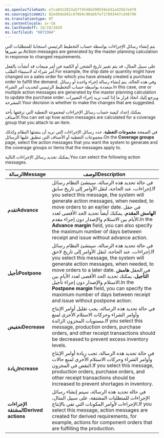 ```yaml
---
ms.openlocfilehash: efca0412033a57f4546b390558e431a435b7e4f0
ms.sourcegitcommit: 82ed9ded42c47064c90ab6fe717893447cd48796
ms.translationtype: HT
ms.contentlocale: ar-SA
ms.lasthandoff: 10/19/2020
ms.locfileid: "6073364"
---
```

<span data-ttu-id="79c55-101">يتم إنشاء رسائل الإجراءات بواسطة حساب التخطيط الرئيسي استجابةً للمتطلبات التي تم تغييرها.</span><span class="sxs-lookup"><span data-stu-id="79c55-101">Action messages are generated by the master planning calculation in response to changed requirements.</span></span>

<span data-ttu-id="79c55-102">على سبيل المثال، قد يتم تغيير تاريخ الشحن أو الكمية في أمر مبيعات قد أنشأت بالفعل أمر شراء له لاستيفاء الطلب.</span><span class="sxs-lookup"><span data-stu-id="79c55-102">For example, the ship date or quantity might have changed on a sales order for which you have already created a purchase order to fulfill the demand.</span></span> <span data-ttu-id="79c55-103">وفي هذه الحالة، يتم إنشاء رسالة إجراء واحدة أو رسائل متعددة بواسطة حساب التخطيط الرئيسي لتحديث أمر الشراء.</span><span class="sxs-lookup"><span data-stu-id="79c55-103">In this case, one or multiple action messages are generated by the master planning calculation to update the purchase order.</span></span> <span data-ttu-id="79c55-104">ويرجع إليك اتخاذ قرار ما إذا كنت تريد إجراء التغييرات المقترحة.</span><span class="sxs-lookup"><span data-stu-id="79c55-104">Your decision is whether to make the changes that are suggested.</span></span>

<span data-ttu-id="79c55-105">يمكنك إعداد كيفية حساب رسائل الإجراءات لمجموعة التغطية التي ترفقها بأحد الأصناف.</span><span class="sxs-lookup"><span data-stu-id="79c55-105">You can set up how action messages are calculated for a coverage group that you attach to an item.</span></span>

<span data-ttu-id="79c55-106">في الصفحة **مجموعات التغطية**، حدد رسائل الإجراءات التي تريد أن ينشئها النظام وكذلك مجموعات التغطية أو الأصناف التي تنطبق عليها الرسائل.</span><span class="sxs-lookup"><span data-stu-id="79c55-106">On the **Coverage groups** page, select the action messages that you want the system to generate and the coverage groups or items that the messages apply to.</span></span>

<span data-ttu-id="79c55-107">يمكنك تحديد رسائل الإجراءات التالية.</span><span class="sxs-lookup"><span data-stu-id="79c55-107">You can select the following action messages.</span></span>

  
| <span data-ttu-id="79c55-108">الرسالة</span><span class="sxs-lookup"><span data-stu-id="79c55-108">Message</span></span>   | <span data-ttu-id="79c55-109">الوصف</span><span class="sxs-lookup"><span data-stu-id="79c55-109">Description</span></span> |
 | ------------- | ------------- |
 | <span data-ttu-id="79c55-110">**تقدم**</span><span class="sxs-lookup"><span data-stu-id="79c55-110">**Advance**</span></span>  | <span data-ttu-id="79c55-111">في حالة تحديد هذه الرسالة، سينشئ النظام رسائل إجراءات، عند الحاجة، لنقل الأوامر إلى تاريخ سابق.</span><span class="sxs-lookup"><span data-stu-id="79c55-111">If you select this message, the system will generate action messages, when needed, to move orders to an earlier date.</span></span> <span data-ttu-id="79c55-112">في حقل **الهامش المقدم**، يمكنك أيضاً تحديد الحد الأقصى لعدد الأيام بين الاستلام والإصدار دون إجراء مقدم.</span><span class="sxs-lookup"><span data-stu-id="79c55-112">In the **Advance margin** field, you can also specify the maximum number of days between receipt and issue without advance action.</span></span>|
 | <span data-ttu-id="79c55-113">**تأجيل**</span><span class="sxs-lookup"><span data-stu-id="79c55-113">**Postpone**</span></span> | <span data-ttu-id="79c55-114">في حالة تحديد هذه الرسالة، سينشئ النظام رسائل إجراءات، عند الحاجة، لنقل الأوامر إلى تاريخ لاحق.</span><span class="sxs-lookup"><span data-stu-id="79c55-114">If you select this message, the system will generate action messages, when needed, to move orders to a later date.</span></span> <span data-ttu-id="79c55-115">في الحقل **هامش التأجيل**، يمكنك تحديد الحد الأقصى لعدد الأيام بين الاستلام والإصدار دون إجراء تأجيل.</span><span class="sxs-lookup"><span data-stu-id="79c55-115">In the **Postpone margin** field, you can specify the maximum number of days between receipt and issue without postpone action.</span></span>|
 | <span data-ttu-id="79c55-116">**تخفيض**</span><span class="sxs-lookup"><span data-stu-id="79c55-116">**Decrease**</span></span> | <span data-ttu-id="79c55-117">في حالة تحديد هذه الرسالة، يجب تقليل أوامر الإنتاج وأوامر الشراء وحركات الاستلام الأخرى لمنع مستويات المخزون الزائدة.</span><span class="sxs-lookup"><span data-stu-id="79c55-117">If you select this message, production orders, purchase orders, and other receipt transactions should be decreased to prevent excess inventory levels.</span></span>|
 | <span data-ttu-id="79c55-118">**زيادة**</span><span class="sxs-lookup"><span data-stu-id="79c55-118">**Increase**</span></span> | <span data-ttu-id="79c55-119">في حالة تحديد هذه الرسالة، تجب زيادة أوامر الإنتاج وأوامر الشراء وحركات الاستلام الأخرى لمنع حالات النقص في المخزون.</span><span class="sxs-lookup"><span data-stu-id="79c55-119">If you select this message, production orders, purchase orders, and other receipt transactions should be increased to prevent shortages in inventory.</span></span>|
 | <span data-ttu-id="79c55-120">**الإجراءات المشتقة**</span><span class="sxs-lookup"><span data-stu-id="79c55-120">**Derived actions**</span></span> | <span data-ttu-id="79c55-121">في حالة تحديد هذه الرسالة، سيتم إنشاء رسائل الإجراءات للمتطلبات المشتقة، على سبيل المثال، الإجراءات لأوامر المكونات التي تفي بالإنتاج.</span><span class="sxs-lookup"><span data-stu-id="79c55-121">If you select this message, action messages are created for derived requirements, for example, actions for component orders that are fulfilling the production.</span></span>|
